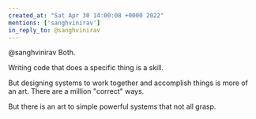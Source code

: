 ```yaml
---
created_at: "Sat Apr 30 14:00:08 +0000 2022"
mentions: ['sanghvinirav']
in_reply_to: @sanghvinirav
---
```


@sanghvinirav Both.

Writing code that does a specific thing is a skill.

But designing systems to work together and accomplish things is more of an art. There are a million "correct" ways. 

But there is an art to simple powerful systems that not all grasp.
